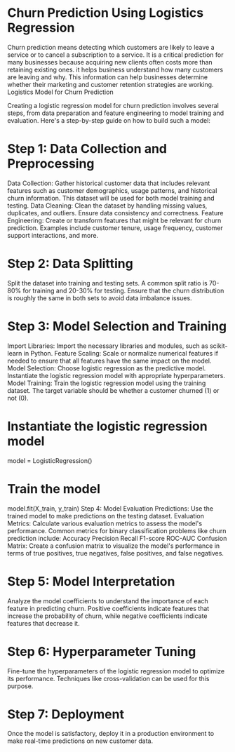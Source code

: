 # Churn Prediction Using Logistics Regression
Churn prediction means detecting which customers are likely to leave a service or to cancel a subscription to a service. It is a critical prediction for many businesses because acquiring new clients often costs more than retaining existing ones.
it helps business understand how many customers are leaving and why. This information can help businesses determine whether their marketing and customer retention strategies are working.
Logistics Model for Churn Prediction

Creating a logistic regression model for churn prediction involves several steps, from data preparation and feature engineering to model training and evaluation. Here's a step-by-step guide on how to build such a model:

# Step 1: Data Collection and Preprocessing
Data Collection: Gather historical customer data that includes relevant features such as customer demographics, usage patterns, and historical churn information. This dataset will be used for both model training and testing.
Data Cleaning: Clean the dataset by handling missing values, duplicates, and outliers. Ensure data consistency and correctness.
Feature Engineering: Create or transform features that might be relevant for churn prediction. Examples include customer tenure, usage frequency, customer support interactions, and more.

# Step 2: Data Splitting
Split the dataset into training and testing sets. A common split ratio is 70-80% for training and 20-30% for testing. Ensure that the churn distribution is roughly the same in both sets to avoid data imbalance issues.

# Step 3: Model Selection and Training
Import Libraries: Import the necessary libraries and modules, such as scikit-learn in Python.
Feature Scaling: Scale or normalize numerical features if needed to ensure that all features have the same impact on the model.
Model Selection: Choose logistic regression as the predictive model. Instantiate the logistic regression model with appropriate hyperparameters.
Model Training: Train the logistic regression model using the training dataset. The target variable should be whether a customer churned (1) or not (0).

# Instantiate the logistic regression model
model = LogisticRegression()

# Train the model
model.fit(X_train, y_train)
Step 4: Model Evaluation
Predictions: Use the trained model to make predictions on the testing dataset.
Evaluation Metrics: Calculate various evaluation metrics to assess the model's performance. Common metrics for binary classification problems like churn prediction include:
Accuracy
Precision
Recall
F1-score
ROC-AUC
Confusion Matrix: Create a confusion matrix to visualize the model's performance in terms of true positives, true negatives, false positives, and false negatives.

# Step 5: Model Interpretation
Analyze the model coefficients to understand the importance of each feature in predicting churn. Positive coefficients indicate features that increase the probability of churn, while negative coefficients indicate features that decrease it.

# Step 6: Hyperparameter Tuning
Fine-tune the hyperparameters of the logistic regression model to optimize its performance. Techniques like cross-validation can be used for this purpose.

# Step 7: Deployment
Once the model is satisfactory, deploy it in a production environment to make real-time predictions on new customer data.
